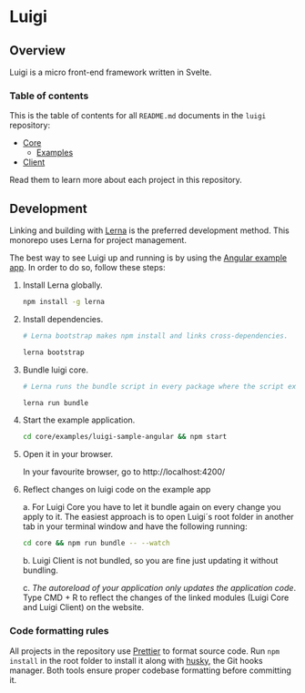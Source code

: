 # Luigi

## Overview

Luigi is a micro front-end framework written in Svelte.

### Table of contents

This is the table of contents for all `README.md` documents in the `luigi` repository:
* [Core](core/README.md)
    * [Examples](core/examples/README.md)
* [Client](client/README.md)

Read them to learn more about each project in this repository.

## Development

Linking and building with [Lerna](https://lernajs.io/) is the preferred development method. This monorepo uses Lerna for project management. 

The best way to see Luigi up and running is by using the [Angular example app](/core/examples/luigi-sample-angular/README.md). In order to do so, follow these steps:

1. Install Lerna globally.
    ```bash
    npm install -g lerna
    ```

2. Install dependencies.
    ```bash
    # Lerna bootstrap makes npm install and links cross-dependencies.

    lerna bootstrap
    ```

3. Bundle luigi core.
    ```bash
    # Lerna runs the bundle script in every package where the script exists.

    lerna run bundle
    ```

4. Start the example application.
        
    ```bash    
    cd core/examples/luigi-sample-angular && npm start
    ```

5. Open it in your browser.
    
    In your favourite browser, go to http://localhost:4200/

6. Reflect changes on luigi code on the example app

    a. For Luigi Core you have to let it bundle again on every change you apply to it. The easiest approach is to open Luigi´s root folder in another tab in your terminal window and have the following running: 
    ```bash    
    cd core && npm run bundle -- --watch
    ```
    b. Luigi Client is not bundled, so you are fine just updating it without bundling.
    
    c. *The autoreload of your application only updates the application code*. Type CMD + R to reflect the changes of the linked modules (Luigi Core and Luigi Client) on the website.

### Code formatting rules
All projects in the repository use [Prettier](https://prettier.io) to format source code. Run `npm install` in the root folder to install it along with [husky](https://github.com/typicode/husky), the Git hooks manager. Both tools ensure proper codebase formatting before committing it.
